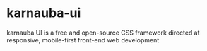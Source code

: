 # karnauba-ui
karnauba UI is a free and open-source CSS framework directed at responsive, mobile-first front-end web development
